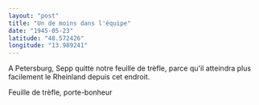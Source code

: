 ```yaml
---
layout: "post"
title: "Un de moins dans l'équipe"
date: "1945-05-23"
latitude: "48.572426"
longitude: "13.989241"
---
```


A Petersburg, Sepp quitte notre feuille de trèfle, parce qu'il atteindra plus facilement le Rheinland depuis cet endroit.


<div class="histoire"></div>

<div class="commentaire">Feuille de trèfle, porte-bonheur</div>
